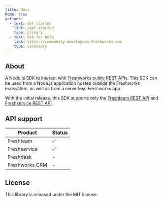 ```yaml
---
title: Docs
home: true
actions:
  - text: Get started
    link: /get-started
    type: primary
  - text: Ask for help
    link: https://community.developers.freshworks.com
    type: secondary
---
```


## About

A Node.js SDK to interact with [Freshworks public REST APIs](https://developers.freshworks.com/documentation/). This SDK can be used from a Node.js application hosted outside the Freshworks ecosystem, as well as from a serverless Freshworks app.

With the initial release, this SDK supports only the [Freshteam REST API](https://developers.freshteam.com/api/) and [Freshservice REST API](https://api.freshservice.com/v2/).

## API support

| Product        | Status |
| -------------- | ------ |
| Freshteam      | ✅     |
| Freshservice   | ✅     |
| Freshdesk      | -      |
| Freshworks CRM | -      |

## License

This library is released under the MIT license.
